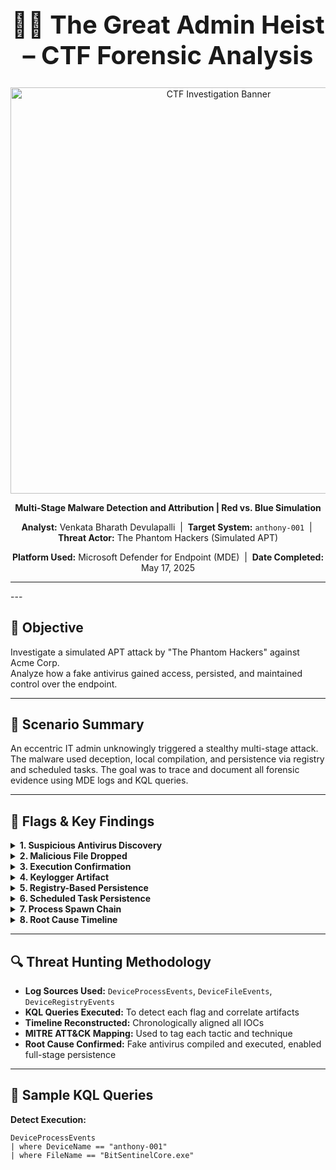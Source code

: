 <h1 align="center" style="font-size:2.5rem;">🕵️‍♂️ The Great Admin Heist – CTF Forensic Analysis</h1>

<p align="center">
  <img src="https://media.giphy.com/media/kQH61fV8d2g7k/giphy.gif" width="650" alt="CTF Investigation Banner"/>
</p>

<p align="center">
  <strong>Multi-Stage Malware Detection and Attribution | Red vs. Blue Simulation</strong>
</p>

<p align="center">
  <b>Analyst:</b> Venkata Bharath Devulapalli &nbsp;|&nbsp;
  <b>Target System:</b> <code>anthony-001</code> &nbsp;|&nbsp;
  <b>Threat Actor:</b> The Phantom Hackers (Simulated APT)  
</p>

<p align="center">
  <b>Platform Used:</b> Microsoft Defender for Endpoint (MDE) &nbsp;|&nbsp;
  <b>Date Completed:</b> May 17, 2025
</p>

<hr>
---

## 🧠 Objective

Investigate a simulated APT attack by "The Phantom Hackers" against Acme Corp.  
Analyze how a fake antivirus gained access, persisted, and maintained control over the endpoint.

---

## 🧩 Scenario Summary

An eccentric IT admin unknowingly triggered a stealthy multi-stage attack. The malware used deception, local compilation, and persistence via registry and scheduled tasks. The goal was to trace and document all forensic evidence using MDE logs and KQL queries.

---

## 🚩 Flags & Key Findings

<details>
<summary><strong>1. Suspicious Antivirus Discovery</strong></summary>

- Malware disguised as `BitSentinelCore.exe` mimicked legitimate antivirus software  
- Detected via file naming and process behavior

</details>

<details>
<summary><strong>2. Malicious File Dropped</strong></summary>

- File was locally **compiled** using `csc.exe` (not downloaded)  
- Demonstrates **Living off the Land Binary (LOLBins)** technique

</details>

<details>
<summary><strong>3. Execution Confirmation</strong></summary>

- Manual execution confirmed via `explorer.exe`  
- Indicates user deception or insider threat

</details>

<details>
<summary><strong>4. Keylogger Artifact</strong></summary>

- `.lnk` file dropped into Startup folder named `systemreport.lnk`  
- Tied to keylogger like `AutoHotkeyU32.exe`

</details>

<details>
<summary><strong>5. Registry-Based Persistence</strong></summary>

- Malware added itself under `HKCU\Software\Microsoft\Windows\CurrentVersion\Run`  
- Enables re-execution on reboot or login

</details>

<details>
<summary><strong>6. Scheduled Task Persistence</strong></summary>

- Created task `UpdateHealthTelemetry` using `schtasks.exe`  
- Ensured ongoing access even after reboots

</details>

<details>
<summary><strong>7. Process Spawn Chain</strong></summary>

- Chain observed: `gc_worker.exe → BitSentinelCore.exe → cmd.exe → schtasks.exe`  
- Used trusted system binaries for evasion

</details>

<details>
<summary><strong>8. Root Cause Timeline</strong></summary>

- Root timestamp: `2025-05-06T21:00`  
- Confirmed via file creation of `BitSentinelCore.exe`

</details>

----


## 🔍 Threat Hunting Methodology

- **Log Sources Used:** `DeviceProcessEvents`, `DeviceFileEvents`, `DeviceRegistryEvents`
- **KQL Queries Executed:** To detect each flag and correlate artifacts
- **Timeline Reconstructed:** Chronologically aligned all IOCs
- **MITRE ATT&CK Mapping:** Used to tag each tactic and technique
- **Root Cause Confirmed:** Fake antivirus compiled and executed, enabled full-stage persistence

---

## 🧪 Sample KQL Queries

**Detect Execution:**
```kusto
DeviceProcessEvents
| where DeviceName == "anthony-001"
| where FileName == "BitSentinelCore.exe"
